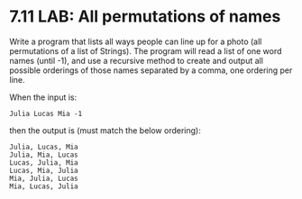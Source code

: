 # 7.11 LAB: All permutations of names

Write a program that lists all ways people can line up for a photo (all permutations of a list of Strings). The program will read a list of one word names (until -1), and use a recursive method to create and output all possible orderings of those names separated by a comma, one ordering per line.

When the input is:

`Julia Lucas Mia -1`

then the output is (must match the below ordering):
```
Julia, Lucas, Mia 
Julia, Mia, Lucas
Lucas, Julia, Mia
Lucas, Mia, Julia
Mia, Julia, Lucas
Mia, Lucas, Julia
```
